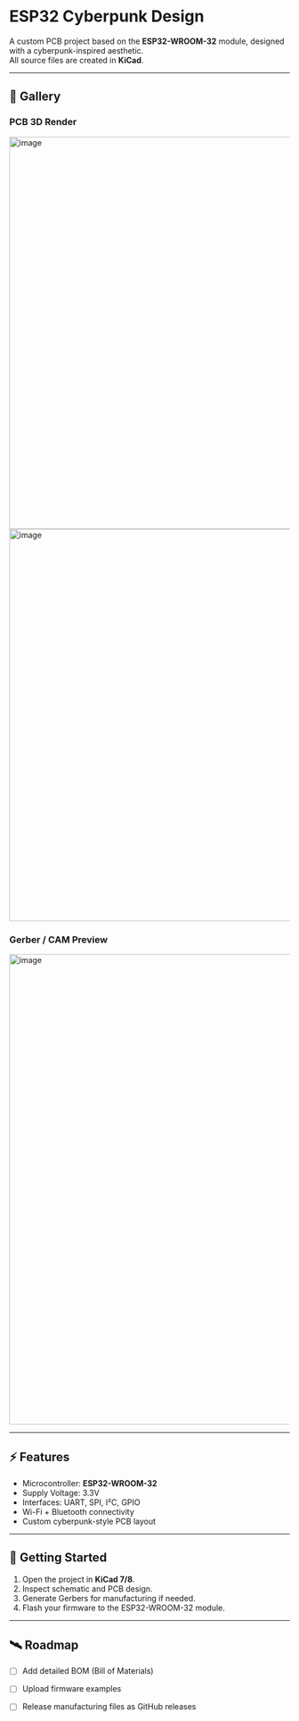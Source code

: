 # ESP32 Cyberpunk Design

A custom PCB project based on the **ESP32-WROOM-32** module, designed with a cyberpunk-inspired aesthetic.  
All source files are created in **KiCad**.

---

## 📸 Gallery

### PCB 3D Render
<img width="1280" height="703" alt="image" src="https://github.com/user-attachments/assets/62fdf890-f1cd-4b0d-a1bf-f009f4e57a5c" />
<img width="1280" height="703" alt="image" src="https://github.com/user-attachments/assets/d847be45-779c-40db-a85e-98d2fed3b18d" />



### Gerber / CAM Preview
<img width="1257" height="843" alt="image" src="https://github.com/user-attachments/assets/11f9d0a3-38b5-48ff-b9a6-6dd6ad056a23" />


---

## ⚡ Features
- Microcontroller: **ESP32-WROOM-32**
- Supply Voltage: 3.3V
- Interfaces: UART, SPI, I²C, GPIO
- Wi-Fi + Bluetooth connectivity
- Custom cyberpunk-style PCB layout

---

## 🚀 Getting Started
1. Open the project in **KiCad 7/8**.  
2. Inspect schematic and PCB design.  
3. Generate Gerbers for manufacturing if needed.  
4. Flash your firmware to the ESP32-WROOM-32 module.  


---

## 🛰️ Roadmap
- [ ] Add detailed BOM (Bill of Materials)  
- [ ] Upload firmware examples  
- [ ] Release manufacturing files as GitHub releases  

